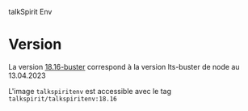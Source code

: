 talkSpirit Env

# Version 

La version [18.16-buster](https://hub.docker.com/layers/library/node/18.16.0-buster/images/sha256-69c8d49e06ae8c03fedf3de8376edc7835af99cafb94c4c8924dbd8ded9e4352?context=explore) correspond à la version lts-buster de node au 13.04.2023

L'image `talkspiritenv` est accessible avec le tag `talkspirit/talkspiritenv:18.16`
